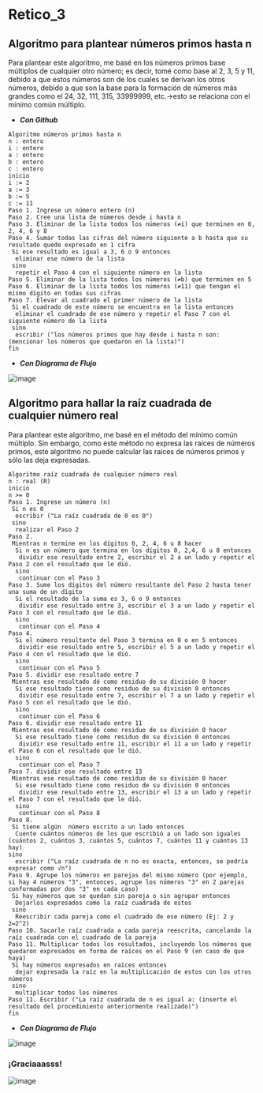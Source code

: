 # Retico_3
## Algoritmo para plantear números primos hasta n

Para plantear este algoritmo, me basé en los números primos base múltiplos de cualquier otro número; es decir, tomé como base al 2, 3, 5 y 11, debido a que estos números son de los cuales se derivan los otros números, debido a que son la base para la formación de números más grandes como el 24, 32, 111, 315, 33999999, etc.->esto se relaciona con el mínimo común múltiplo. 
* **_Con Github_**  
```pseudocode
Algoritmo números primos hasta n
n : entero
i : entero
a : entero
b : entero
c : entero
inicio
i := 2
a := 3
b := 5
c := 11
Paso 1. Ingrese un número entero (n)
Paso 2. Cree una lista de números desde i hasta n
Paso 3. Eliminar de la lista todos los números (≠i) que terminen en 0, 2, 4, 6 y 8
Paso 4. Sumar todas las cifras del número siguiente a b hasta que su resultado quede expresado en 1 cifra
 Si ese resultado es igual a 3, 6 o 9 entonces
  eliminar ese número de la lista
 sino
  repetir el Paso 4 con el siguiente número en la lista
Paso 5. Eliminar de la lista todos los números (≠b) que terminen en 5
Paso 6. Eliminar de la lista todos los números (≠11) que tengan el mismo dígito en todas sus cifras
Paso 7. Elevar al cuadrado el primer número de la lista
 Si el cuadrado de este número se encuentra en la lista entonces
  eliminar el cuadrado de ese número y repetir el Paso 7 con el siguiente número de la lista 
 sino
  escribir ("los números primos que hay desde i hasta n son: (mencionar los números que quedaron en la lista)")
fin
```
* **_Con Diagrama de Flujo_**

<span>![image](https://github.com/Cate1911/Retico_3/assets/141857246/88989812-4e9e-4994-a54d-b0a597433a44)
</span>

## Algoritmo para hallar la raíz cuadrada de cualquier número real

Para plantear este algoritmo, me basé en el método del mínimo común múltiplo. Sin embargo, como este método no expresa las raíces de números primos, este algoritmo no puede calcular las raíces de números primos y sólo las deja expresadas.
```pseudocode
Algoritmo raíz cuadrada de cualquier número real
n : real (R)
inicio
n >= 0
Paso 1. Ingrese un número (n)
 Si n es 0
  escribir ("La raíz cuadrada de 0 es 0")
 sino
  realizar el Paso 2
Paso 2.
 Mientras n termine en los dígitos 0, 2, 4, 6 u 8 hacer
  Si n es un número que termina en los dígitos 0, 2,4, 6 u 8 entonces
   dividir ese resultado entre 2, escribir el 2 a un lado y repetir el Paso 2 con el resultado que le dió.
  sino
   continuar con el Paso 3
Paso 3. Sume los dígitos del número resultante del Paso 2 hasta tener una suma de un dígito
  Si el resultado de la suma es 3, 6 o 9 entonces
   dividir ese resultado entre 3, escribir el 3 a un lado y repetir el Paso 3 con el resultado que le dió.
  sino
   continuar con el Paso 4
Paso 4.
  Si el número resultante del Paso 3 termina en 0 o en 5 entonces
   dividir ese resultado entre 5, escribir el 5 a un lado y repetir el Paso 4 con el resultado que le dió.
  sino
   continuar con el Paso 5
Paso 5. dividir ese resultado entre 7
 Mientras ese resultado dé como residuo de su división 0 hacer
  Si ese resultado tiene como residuo de su división 0 entonces
   dividir ese resultado entre 7, escribir el 7 a un lado y repetir el Paso 5 con el resultado que le dió.
  sino
   continuar con el Paso 6
Paso 6. dividir ese resultado entre 11
 Mientras ese resultado dé como residuo de su división 0 hacer
  Si ese resultado tiene como residuo de su división 0 entonces
   dividir ese resultado entre 11, escribir el 11 a un lado y repetir el Paso 6 con el resultado que le dió.
  sino
   continuar con el Paso 7
Paso 7. dividir ese resultado entre 13
 Mientras ese resultado dé como residuo de su división 0 hacer
  Si ese resultado tiene como residuo de su división 0 entonces
   dividir ese resultado entre 13, escribir el 13 a un lado y repetir el Paso 7 con el resultado que le dió.
  sino
   continuar con el Paso 8
Paso 8. 
 Si tiene algún  número escrito a un lado entonces
  Cuente cuántos números de los que escribió a un lado son iguales (cuántos 2, cuántos 3, cuántos 5, cuántos 7, cuántos 11 y cuántos 13 hay)
sino
  escribir ("La raíz cuadrada de n no es exacta, entonces, se podría expresar como √n")
Paso 9. Agrupe los números en parejas del mismo número (por ejemplo, si hay 4 números "3", entonces, agrupe los números "3" en 2 parejas conformadas por dos "3" en cada caso)
 Si hay números que se quedan sin pareja o sin agrupar entonces
  Dejarlos expresados como la raíz cuadrada de estos
 sino
  Reescribir cada pareja como el cuadrado de ese número (Ej: 2 y 2=2^2)
Paso 10. Sacarle raíz cuadrada a cada pareja reescrita, cancelando la raíz cuadrada con el cuadrado de la pareja
Paso 11. Multiplicar todos los resultados, incluyendo los números que quedaron expresados en forma de raíces en el Paso 9 (en caso de que haya)
 Si hay números expresados en raíces entonces
  dejar expresada la raíz en la multiplicación de estos con los otros números
 sino
  multiplicar todos los números
Paso 11. Escribir ("La raíz cuadrada de n es igual a: (inserte el resultado del procedimiento anteriormente realizado)")
fin
```

* **_Con Diagrama de Flujo_**

![image](https://github.com/Cate1911/Retico_3/assets/141857246/4e28ca56-3a73-41cd-be64-3ca41a979986)
### ¡Graciaaasss!

![image](https://github.com/Cate1911/Retico_3/assets/141857246/146297c4-2aec-4f7e-b56c-f2da1d503522)

